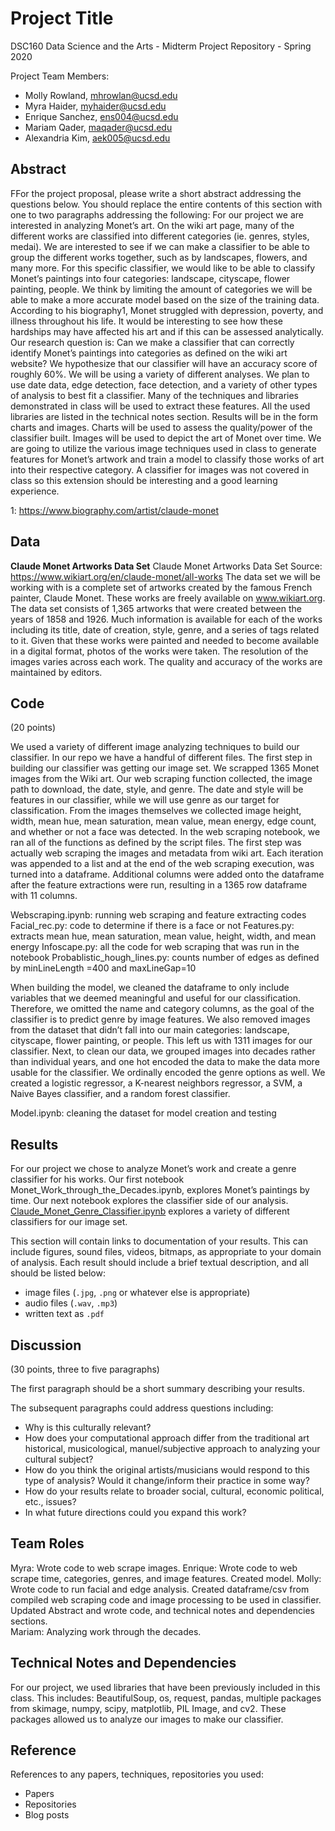 # Project Title

DSC160 Data Science and the Arts - Midterm Project Repository - Spring 2020

Project Team Members: 
- Molly Rowland, mhrowlan@ucsd.edu
- Myra Haider, myhaider@ucsd.edu
- Enrique Sanchez, ens004@ucsd.edu
- Mariam Qader, maqader@ucsd.edu
- Alexandria Kim, aek005@ucsd.edu

## Abstract


FFor the project proposal, please write a short abstract addressing the questions below. You should replace the entire contents of this section with one to two paragraphs addressing the following:
For our project we are interested in analyzing Monet’s art. On the wiki art page, many of the different works are classified into different categories (ie. genres, styles, medai). We are interested to see if we can make a classifier to be able to group the different works together, such as by landscapes, flowers, and many more. For this specific classifier, we would like to be able to classify Monet’s paintings into four categories: landscape, cityscape, flower painting, people. We think by limiting the amount of categories we will be able to make a more accurate model based on the size of the training data. According to his biography1, Monet struggled with depression, poverty, and illness throughout his life. It would be interesting to see how these hardships may have affected his art and if this can be assessed analytically.
Our research question is: Can we make a classifier that can correctly identify Monet’s paintings into categories as defined on the wiki art website? We hypothesize that our classifier will have an accuracy score of roughly 60%.
We will be using a variety of different analyses. We plan to use date data, edge detection, face detection, and a variety of other types of analysis to best fit a classifier. Many of the techniques and libraries demonstrated in class will be used to extract these features. All the used libraries are listed in the technical notes section. Results will be in the form charts and images. Charts will be used to assess the quality/power of the classifier built. Images will be used to depict the art of Monet over time. We are going to utilize the various image techniques used in class to generate features for Monet’s artwork and train a model to classify those works of art into their respective category. A classifier for images was not covered in class so this extension should be interesting and a good learning experience. 

1: https://www.biography.com/artist/claude-monet


## Data

**Claude Monet Artworks Data Set**
Claude Monet Artworks Data Set
Source: https://www.wikiart.org/en/claude-monet/all-works
The data set we will be working with is a complete set of artworks created by the famous French painter, Claude Monet. These works are freely available on www.wikiart.org. The data set consists of 1,365 artworks that were created between the years of 1858 and 1926. Much information is available for each of the works including its title, date of creation, style, genre, and a series of tags related to it. Given that these works were painted and needed to become available in a digital format, photos of the works were taken. The resolution of the images varies across each work. The quality and accuracy of the works are maintained by editors.



## Code

(20 points)

We used a variety of different image analyzing techniques to build our classifier. 
In our repo we have a handful of different files. The first step in building our classifier was getting our image set. We scrapped 1365 Monet images from the Wiki art. Our web scraping function collected, the image path to download, the date, style, and genre. The date and style will be features in our classifier, while we will use genre as our target for classification. From the images themselves we collected image height, width, mean hue, mean saturation, mean value, mean energy, edge count, and whether or not a face was detected. 
In the web scraping notebook, we ran all of the functions as defined by the script files. The first step was actually web scraping the images and metadata from wiki art. Each iteration was appended to a list and at the end of the web scraping execution, was turned into a dataframe. Additional columns were added onto the dataframe after the feature extractions were run, resulting in a 1365 row dataframe with 11 columns. 

Webscraping.ipynb: running web scraping and feature extracting codes
Facial_rec.py: code to determine if there is a face or not
Features.py: extracts mean hue, mean saturation, mean value, height, width, and mean energy
Infoscape.py: all the code for web scraping that was run in the notebook
Probablistic_hough_lines.py: counts number of edges as defined by minLineLength =400 and maxLineGap=10

When building the model, we cleaned the dataframe to only include variables that we deemed meaningful and useful for our classification. Therefore, we omitted the name and category columns, as the goal of the classifier is to predict genre by image features. We also removed images from the dataset that didn’t fall into our main categories: landscape, cityscape, flower painting, or people. This left us with 1311 images for our classifier. Next, to clean our data, we grouped images into decades rather than individual years, and one hot encoded the data to make the data more usable for the classifier. We ordinally encoded the genre options as well. We created a logistic regressor, a K-nearest neighbors regressor, a SVM, a Naive Bayes classifier, and a random forest classifier. 

Model.ipynb: cleaning the dataset for model creation and testing


## Results

For our project we chose to analyze Monet’s work and create a genre classifier for his works. 
Our first notebook Monet_Work_through_the_Decades.ipynb, explores Monet’s paintings by time. 
Our next notebook explores the classifier side of our analysis.  [Claude_Monet_Genre_Classifier.ipynb](/../notebooks/Claude_Monet_Genre_Classifier.ipynb) explores a variety of different classifiers for our image set. 


This section will contain links to documentation of your results. This can include figures, sound files, videos, bitmaps, as appropriate to your domain of analysis. Each result should include a brief textual description, and all should be listed below: 

- image files (`.jpg`, `.png` or whatever else is appropriate)
- audio files (`.wav`, `.mp3`)
- written text as `.pdf`

## Discussion

(30 points, three to five paragraphs)

The first paragraph should be a short summary describing your results.

The subsequent paragraphs could address questions including:
- Why is this culturally relevant?
- How does your computational approach differ from the traditional art historical, musicological, manuel/subjective approach to analyzing your cultural subject? 
- How do you think the original artists/musicians would respond to this type of analysis? Would it change/inform their practice in some way?
- How do your results relate to broader social, cultural, economic political, etc., issues? 
- In what future directions could you expand this work?

## Team Roles

Myra: Wrote code to web scrape images.
Enrique: Wrote code to web scrape time, categories, genres, and image features. Created model. 
Molly: Wrote code to run facial and edge analysis. Created dataframe/csv from compiled web scraping code and image processing to be used in classifier. Updated Abstract and wrote code, and technical notes and dependencies sections.    
Mariam: Analyzing work through the decades.


## Technical Notes and Dependencies

For our project, we used libraries that have been previously included in this class. This includes: BeautifulSoup, os, request, pandas, multiple packages from skimage, numpy, scipy, matplotlib, PIL Image, and cv2. These packages allowed us to analyze our images to make our classifier. 


## Reference

References to any papers, techniques, repositories you used:
- Papers
- Repositories
- Blog posts
